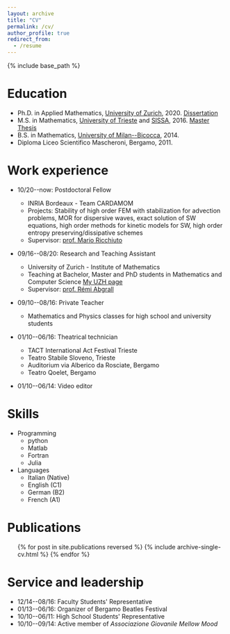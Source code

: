 ```yaml
---
layout: archive
title: "CV"
permalink: /cv/
author_profile: true
redirect_from:
  - /resume
---
```


{% include base_path %}

Education
======
* Ph.D. in Applied Mathematics, [University of Zurich](https://www.math.uzh.ch), 2020. [Dissertation](http://accdavlo.github.io/files/theses/TorloPhDThesisOneSided.pdf)
* M.S. in Mathematics, [University of Trieste](https://www.units.it) and [SISSA](https://www.sissa.it), 2016. [Master Thesis](http://accdavlo.github.io/files/theses/TorloMasterThesis.pdf)
* B.S. in Mathematics, [University of Milan--Bicocca](https://www.unimib.it), 2014.
* Diploma Liceo Scientifico Mascheroni, Bergamo, 2011.

Work experience
======
* 10/20--now: Postdoctoral Fellow
  * INRIA Bordeaux - Team CARDAMOM
  * Projects: Stability of high order FEM with stabilization for advection problems, MOR for dispersive waves, exact solution of SW equations, high order methods for kinetic models for SW, high order entropy preserving/dissipative schemes
  * Supervisor: [prof. Mario Ricchiuto](https://team.inria.fr/cardamom/marioricchiuto/)

* 09/16--08/20: Research and Teaching Assistant
  * University of Zurich - Institute of Mathematics
  * Teaching at Bachelor, Master and PhD students in Mathematics and Computer Science [My UZH page](https://www.math.uzh.ch/index.php?id=people&semId=40&key1=13063)
  * Supervisor: [prof. Rémi Abgrall](https://www.math.uzh.ch/index.php?id=people&key1=8882)

* 09/10--08/16: Private Teacher
  * Mathematics and Physics classes for high school and university students

* 01/10--06/16: Theatrical technician
  * TACT International Act Festival Trieste
  * Teatro Stabile Sloveno, Trieste
  * Auditorium via Alberico da Rosciate, Bergamo
  * Teatro Qoelet, Bergamo
  
* 01/10--06/14: Video editor
  
  
Skills
======
* Programming
  * python
  * Matlab
  * Fortran
  * Julia
* Languages
  * Italian (Native)
  * English (C1)
  * German (B2)
  * French (A1)


Publications
======
  <ul>{% for post in site.publications reversed %}
    {% include archive-single-cv.html %}
  {% endfor %}</ul>
  

Service and leadership
======
* 12/14--08/16: Faculty Students' Representative
* 01/13--06/16: Organizer of Bergamo Beatles Festival
* 10/10--06/11: High School Students' Representative
* 10/10--09/14: Active member of *Associazione Giovanile Mellow Mood*

